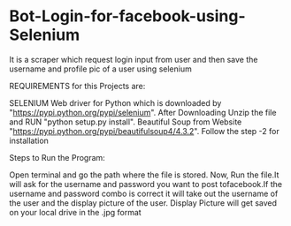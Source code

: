 # Bot-Login-for-facebook-using-Selenium
It is a scraper which request login input from user and then save the username and profile pic of a user using selenium


REQUIREMENTS    for   this Projects are:

SELENIUM Web driver  for Python which is downloaded by "https://pypi.python.org/pypi/selenium". After Downloading Unzip the file and RUN "python setup.py install". Beautiful Soup from Website "https://pypi.python.org/pypi/beautifulsoup4/4.3.2". 
Follow the step -2 for installation


Steps to Run the Program:

Open terminal and go the path where the file is stored. Now, Run the file.It will ask for the username and password you want to post tofacebook.If the username and password combo is correct it will take out the username of the user and the display picture of the user. Display Picture will get saved on your local drive in the .jpg format

